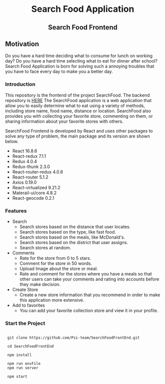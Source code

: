 # <center>Search Food Application</center>

## <center>Search Food Frontend</center>

## Motivation
Do you have a hard time deciding what to consume for lunch on working day? Do you have a hard time selecting what to eat for dinner after school?<br> Search Food Application is born for solving such a annoying troubles that you have to face every day to make you a better day. 

### Introduction

This repository is the frontend of the project SearchFood.
The backend repository is [HERE](https://github.com/Psi-team/SearchFoodBackEnd)
The SearchFood application is a web application that allow you to easily determine what to eat using a variety of methods, including store name, food name, distance or location. SearchFood also provides you with collecting your favorite store, commenting on them, or sharing information about your favorite stores with others.

SearchFood Frontend is developed by React and uses other packages to solve any type of problem, the main package and its version are shown below.
 * React 16.8.6
 * React-redux 7.1.1
 * Redux 4.0.4
 * Redux-thunk 2.3.0
 * React-router-redux 4.0.8
 * React-router 5.1.2
 * Axios 0.19.0
 * React-virtualized 9.21.2
 * Materail-ui/core 4.8.2
 * React-geocode 0.2.1

### Features
* Search
  * Search stores based on the distance that user locates. 
  * Search stores based on the type, like fast food. 
  * Search stores based on the meals, like McDonald's. 
  * Search stores based on the district that user assigns. 
  * Search stores at random.  
* Comments
  * Rate for the store from 0 to 5 stars. 
  * Comment for the store in 50 words. 
  * Upload Image about the store or meal.
  * Rate and comment for the stores where you have a meals so that other users can take your comments and rating into    accounts before they make decision. 
* Create Store
  * Create a new store information that you recommend in order to make this application more extensive. 
* Add to favorites
  * You can add your favorite collection store and view it in your profile.
### Start the Project
<pre>
<code>
 git clone https://github.com/Psi-team/SearchFoodFrontEnd.git
 
 cd SearchFoodFrontEnd
 
 npm install
 
 npm run envFile
 npm run server
 
 npm start
</code>
</pre>

